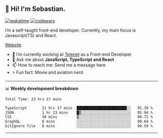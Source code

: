 ## 👋 Hi! I'm Sebastian.

[![wakatime](https://wakatime.com/badge/user/df0036c6-328a-4a39-be9b-e49417ed22a1.svg)](https://wakatime.com/@df0036c6-328a-4a39-be9b-e49417ed22a1)
[![codewars](https://www.codewars.com/users/sebavuye/badges/small)](https://www.codewars.com/users/sebavuye)

I’m a self-taught front-end developer. Currently, my main focus is Javascript(TS) and React.

[Website](https://sebastianvuye.be)

- 🔭 I’m currently working at [Telenet](https://telenet.be/) as a Front-end Developer
- 💬 Ask me about **JavaScript, TypeScript and React**
- 📫 How to reach me: Send me a message here
- ⚡ Fun fact: Movie and aviation nerd

-------

📊 **Weekly development breakdown**

<!--START_SECTION:waka-->

```txt
Total Time: 23 hrs 17 mins

TypeScript       21 hrs 17 mins  ███████████████████████░░   91.39 %
JSON             1 hr 23 mins    █▒░░░░░░░░░░░░░░░░░░░░░░░   05.94 %
CSS              10 mins         ▒░░░░░░░░░░░░░░░░░░░░░░░░   00.72 %
GraphQL          8 mins          ░░░░░░░░░░░░░░░░░░░░░░░░░   00.64 %
GitIgnore file   8 mins          ░░░░░░░░░░░░░░░░░░░░░░░░░   00.59 %
```

<!--END_SECTION:waka-->
-------
